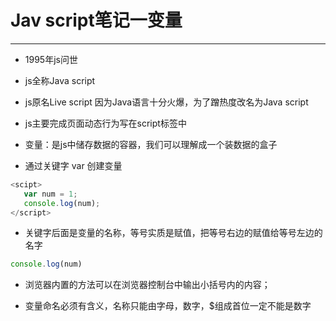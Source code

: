 # Jav script笔记一变量
- - -
* 1995年js问世
+ js全称Java script
* js原名Live script 因为Java语言十分火爆，为了蹭热度改名为Java script
+ js主要完成页面动态行为写在script标签中
* 变量：是js中储存数据的容器，我们可以理解成一个装数据的盒子
+ 通过关键字 var 创建变量 
```js
<scipt>
   var num = 1;
   console.log(num);
</script>
```
* 关键字后面是变量的名称，等号实质是赋值，把等号右边的赋值给等号左边的名字
```js
console.log(num)
```
* 浏览器内置的方法可以在浏览器控制台中输出小括号内的内容；
+ 变量命名必须有含义，名称只能由字母，数字，$组成首位一定不能是数字